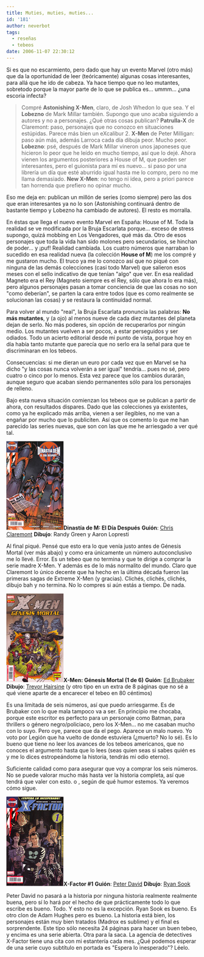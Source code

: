 ```yaml
---
title: Muties, muties, muties...
id: '181'
author: neverbot
tags:
  - reseñas
  - tebeos
date: 2006-11-07 22:30:12
---
```


Si es que no escarmiento, pero dado que hay un evento Marvel (otro más) que da la oportunidad de leer (teóricamente) algunas cosas interesantes, para allá que he ido de cabeza. Ya hace tiempo que no leo mutantes, sobretodo porque la mayor parte de lo que se publica es... ummm... ¿una escoria infecta?

> Compré **Astonishing X-Men**, claro, de Josh Whedon lo que sea. Y el **Lobezno** de Mark Millar también. Supongo que uno acaba siguiendo a autores y no a personajes. ¿Qué otras cosas publican? **Patrulla-X** de Claremont: paso, personajes que no conozco en situaciones estúpidas. Parece más bien un eXcalibur 2. **X-Men** de Peter Milligan: paso aún más, además Larroca cada día dibuja peor. Mucho peor. **Lobezno**: psé, después de Mark Millar vineron unos japoneses que hicieron lo peor que he leído en mucho tiempo, así que lo dejé. Ahora vienen los argumentos posteriores a House of M, que pueden ser interesantes, pero el guionista para mí es nuevo... si paso por una librería un día que esté aburrido igual hasta me lo compro, pero no me llama demasiado. **New X-Men**: no tengo ni idea, pero a priori parece tan horrenda que prefiero no opinar mucho.

Eso me deja en: publican un millón de series (como siempre) pero las dos que eran interesantes ya no lo son (Astonishing continuará dentro de bastante tiempo y Lobezno ha cambiado de autores). El resto es morralla.

En éstas que llega el nuevo evento Marvel en España: House of M. Toda la realidad se ve modificada por la Bruja Escarlata porque... exceso de stress supongo, quizá mobbing en Los Vengadores, qué más da. Otro de esos personajes que toda la vida han sido molones pero secundarios, se hinchan de poder... y ¡puf! Realidad cambiada. Los cuatro números que narraban lo sucedido en esa realidad nueva (la colección **House of M**) me los compré y me gustaron mucho. El truco ya me lo conozco así que no piqué con ninguna de las demás colecciones (casi todo Marvel) que salieron esos meses con el sello indicativo de que tenían "algo" que ver. En esa realidad Magneto era el Rey (Magneto siempre es el Rey, sólo que ahora lo era más), pero algunos personajes pasan a tomar conciencia de que las cosas no son "como deberían", se parten la cara entre todos (que es como realmente se solucionan las cosas) y se restaura la continuidad normal.

Para volver al mundo "real", la Bruja Escarlata pronuncia las palabras: **No más mutantes**, y (a ojo) al menos nueve de cada diez mutantes del planeta dejan de serlo. No más poderes, sin opción de recuperarlos por ningún medio. Los mutantes vuelven a ser pocos, a estar perseguidos y ser odiados. Todo un acierto editorial desde mi punto de vista, porque hoy en día había tanto mutante que parecía que no serlo era la señal para que te discriminaran en los tebeos.

Consecuencias: si me dieran un euro por cada vez que en Marvel se ha dicho "y las cosas nunca volverán a ser igual" tendría... pues no sé, pero cuatro o cinco por lo menos. Esta vez parece que los cambios durarán, aunque seguro que acaban siendo permanentes sólo para los personajes de relleno.

Bajo esta nueva situación comienzan los tebeos que se publican a partir de ahora, con resultados dispares. Dado que las colecciones ya existentes, como ya he explicado más arriba, vienen a ser ilegibles, no me van a engañar por mucho que lo publiciten. Así que os comento lo que me han parecido las series nuevas, que son con las que me he arriesgado a ver qué tal.

![Dinastía de M: El día después](./muties-muties-muties/diadespues.jpg "Dinastía de M: El día después")**Dinastía de M: El Día Después** **Guión**: [Chris Claremont](http://en.wikipedia.org/wiki/Chris_Claremont) **Dibujo**: Randy Green y Aaron Lopresti

Al final piqué. Pensé que esto era lo que venía justo antes de Génesis Mortal (ver más abajo) y como era únicamente un número autoconclusivo me lo llevé. Error. Es un tebeo que no termina y que te dirige a comprar la serie madre X-Men. Y además es de lo más normalito del mundo. Claro que Claremont lo único decente que ha hecho en la última década fueron las primeras sagas de Extreme X-Men (y gracias). Clichés, clichés, clichés, dibujo bah y no termina. No lo compres si aún estás a tiempo. De nada.

**![X-Men: Génesis Mortal #1](./muties-muties-muties/GenesisMortal_1.jpg "X-Men: Génesis Mortal #1")X-Men: Génesis Mortal (1 de 6)** **Guión**: [Ed Brubaker](http://en.wikipedia.org/wiki/Ed_Brubaker) **Dibujo**: [Trevor Hairsine](http://en.wikipedia.org/wiki/Trevor_Hairsine) (y otro tipo en un extra de 8 páginas que no sé a qué viene aparte de a encarecer el tebeo en 80 céntimos)

Es una limitada de seis números, así que puedo arriesgarme. Es de Brubaker con lo que mala tampoco va a ser. En principio me chocaba, porque este escritor es perfecto para un personaje como Batman, para thrillers o género negro/policiaco, pero los X-Men... no me casaban mucho con lo suyo. Pero oye, parece que da el pego. Aparece un malo nuevo. Yo voto por Legión que ha vuelto de donde estuviera (¿muerto? No lo sé). Es lo bueno que tiene no leer los avances de los tebeos americanos, que no conoces el argumento hasta que lo lees (seas quien seas si sabes quién es y me lo dices estropeándome la historia, tendrás mi odio eterno).

Suficiente calidad como para asegurar que voy a comprar los seis números. No se puede valorar mucho más hasta ver la historia completa, así que tendrá que valer con esto. o , según de qué humor estemos. Ya veremos cómo sigue.

![XFactor #1](./muties-muties-muties/XFactor_1.jpg "XFactor #1")**X-Factor #1** **Guión**: [Peter David](http://en.wikipedia.org/wiki/Peter_David) **Dibujo**: [Ryan Sook](http://www.ryansook.com/)

Peter David no pasará a la historia por ninguna historia realmente realmente buena, pero sí lo hará por el hecho de que prácticamente todo lo que escribe es bueno. Todo. Y esto no es la excepción. Ryan Sook es bueno. Es otro clon de Adam Hughes pero es bueno. La historia está bien, los personajes están muy bien tratados (Madrox es sublime) y el final es sorprendente. Este tipo sólo necesita 24 páginas para hacer un buen tebeo, y encima es una serie abierta. Otra para la saca. La agencia de detectives X-Factor tiene una cita con mi estantería cada mes. ¿Qué podemos esperar de una serie cuyo subtítulo en portada es "Espera lo inesperado"? Léelo.
